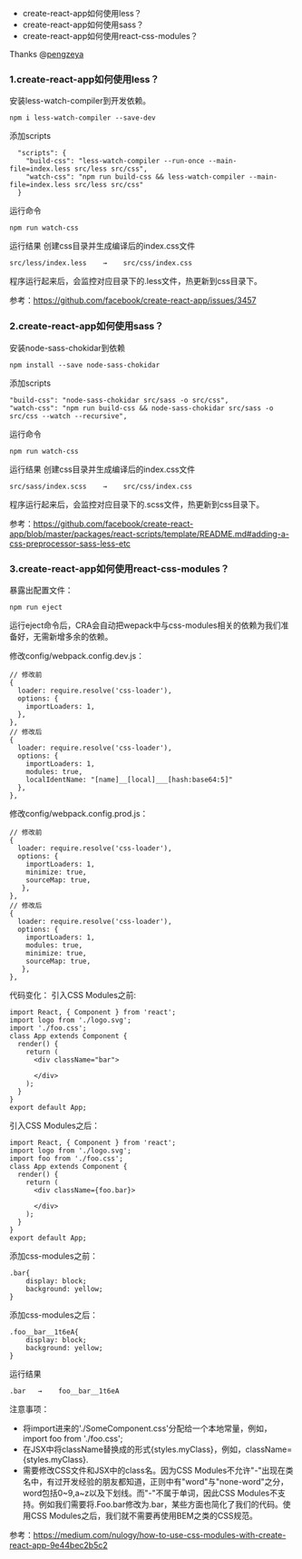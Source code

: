 - create-react-app如何使用less？
- create-react-app如何使用sass？
- create-react-app如何使用react-css-modules？

Thanks @[pengzeya](https://github.com/zeyap)

### 1.create-react-app如何使用less？
安装less-watch-compiler到开发依赖。
```
npm i less-watch-compiler --save-dev
```
添加scripts
```
  "scripts": {
    "build-css": "less-watch-compiler --run-once --main-file=index.less src/less src/css",
    "watch-css": "npm run build-css && less-watch-compiler --main-file=index.less src/less src/css"
  }
```
运行命令
```
npm run watch-css
```
运行结果
创建css目录并生成编译后的index.css文件
```
src/less/index.less    →    src/css/index.css
```
程序运行起来后，会监控对应目录下的.less文件，热更新到css目录下。

参考：https://github.com/facebook/create-react-app/issues/3457

### 2.create-react-app如何使用sass？
安装node-sass-chokidar到依赖
```
npm install --save node-sass-chokidar
```
添加scripts
```
"build-css": "node-sass-chokidar src/sass -o src/css",
"watch-css": "npm run build-css && node-sass-chokidar src/sass -o src/css --watch --recursive",
```
运行命令
```
npm run watch-css
```
运行结果
创建css目录并生成编译后的index.css文件
```
src/sass/index.scss    →    src/css/index.css
```

程序运行起来后，会监控对应目录下的.scss文件，热更新到css目录下。

参考：https://github.com/facebook/create-react-app/blob/master/packages/react-scripts/template/README.md#adding-a-css-preprocessor-sass-less-etc

### 3.create-react-app如何使用react-css-modules？
暴露出配置文件：
```
npm run eject
```
运行eject命令后，CRA会自动把wepack中与css-modules相关的依赖为我们准备好，无需新增多余的依赖。

修改config/webpack.config.dev.js：
```
// 修改前
{
  loader: require.resolve('css-loader'),
  options: {
    importLoaders: 1,
  },
},
// 修改后
{
  loader: require.resolve('css-loader'),
  options: {
    importLoaders: 1,
    modules: true,
    localIdentName: "[name]__[local]___[hash:base64:5]"  
  },
},
```

修改config/webpack.config.prod.js：
```
// 修改前
{
  loader: require.resolve('css-loader'),
  options: {
    importLoaders: 1,
    minimize: true,
    sourceMap: true,
   },
},
// 修改后
{
  loader: require.resolve('css-loader'),
  options: {
    importLoaders: 1,
    modules: true,
    minimize: true,
    sourceMap: true,
   },
},
```
代码变化：
引入CSS Modules之前:
```
import React, { Component } from 'react';
import logo from './logo.svg';
import './foo.css';
class App extends Component {
  render() {
    return (
      <div className="bar">

      </div>
    );
  }
}
export default App;
```
引入CSS Modules之后：
```
import React, { Component } from 'react';
import logo from './logo.svg';
import foo from './foo.css';
class App extends Component {
  render() {
    return (
      <div className={foo.bar}>

      </div>
    );
  }
}
export default App;
```
添加css-modules之前：
```
.bar{
    display: block;
    background: yellow;
}
```
添加css-modules之后：
```
.foo__bar__1t6eA{
    display: block;
    background: yellow;
}
```
运行结果
```
.bar   →    foo__bar__1t6eA
```
注意事项：
- 将import进来的'./SomeComponent.css'分配给一个本地常量，例如，import foo from './foo.css';
- 在JSX中将className替换成的形式{styles.myClass}，例如，className={styles.myClass}.
- 需要修改CSS文件和JSX中的class名。因为CSS Modules不允许"-"出现在类名中，有过开发经验的朋友都知道，正则中有"word"与"none-word"之分，word包括0~9,a~z以及下划线。而"-"不属于单词，因此CSS Modules不支持。例如我们需要将.Foo.bar修改为.bar，某些方面也简化了我们的代码。使用CSS Modules之后，我们就不需要再使用BEM之类的CSS规范。

参考：https://medium.com/nulogy/how-to-use-css-modules-with-create-react-app-9e44bec2b5c2